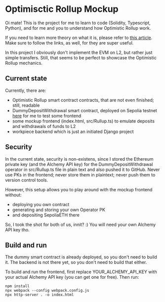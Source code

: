 # Optimisctic Rollup Mockup

Oi mate! This is the project for me to learn to code (Solidity, Typescript, Python), and for me and you to understand how Optimistic Rollup work. 

If you need to learn more theory on what it is, please refer to [this article](https://www.alchemy.com/overviews/optimistic-rollups). Make sure to follow the links, as well, for they are super useful.

In this project I obviously don't implement the EVM on L2, but rather just simple transfers. Still, that seems to be perfect to showcase the Optimistic Rollup mechanics.

## Current state

Currently, there are:

- Optimistic Rollup smart contract contracts, that are not even finished; still, readable
- DummyDepositWithdrawal smart contract, deployed on Sepolia testnet [here](https://sepolia.etherscan.io/address/0xc239e0d299420aE737A2d1C6671cEA468B2Ba325) for me to test some frontend
- some mockup frontend (index.html, src/Rullup.ts) to emulate deposits and withdrawals of funds to L2
- workpiece backend which is just an initiated Django project

## Security

In the current state, security is non-existens, since I stored the Ethereum private key (and the Alchemy API key) for the DummyDepositWithdrawal operator in src/Rullup.ts file in plain text and also pushed it to GitHub. Never use PKs in the frontend; never store them in plaintext; never push them to version control tools.

However, this setup allows you to play around with the mockup frontend without:

- deploying you own contract
- generating and storing your own Operator PK
- and depositing SepoliaETH there

So, I took the shot for both of us, innit? :) You will need your own Alchemy API key tho.

## Build and run

The dummy smart contract is already deployed, so you don't need to build it. The backend is not there yet, so you don't need to build that either.

To build and run the frontend, first replace YOUR_ALCHEMY_API_KEY with your actual Alchemy API key (you can get one for free). Then run:

```shell
npm install
npx webpack --config webpack.config.js
npx http-server . -o index.html
```
